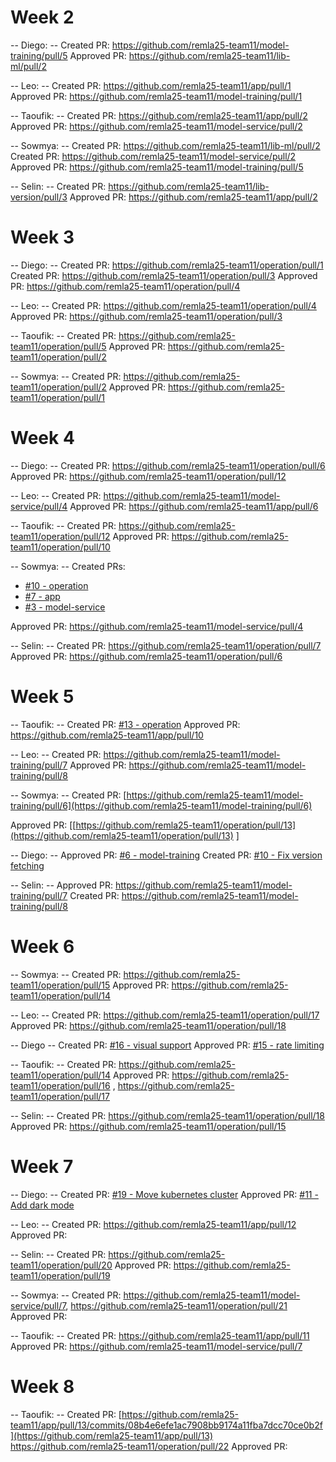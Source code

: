 # Week 2
-- Diego: --
Created PR: https://github.com/remla25-team11/model-training/pull/5
Approved PR: https://github.com/remla25-team11/lib-ml/pull/2

-- Leo: --
Created PR: https://github.com/remla25-team11/app/pull/1
Approved PR: https://github.com/remla25-team11/model-training/pull/1

-- Taoufik: --
Created PR: https://github.com/remla25-team11/app/pull/2
Approved PR: https://github.com/remla25-team11/model-service/pull/2

-- Sowmya: --
Created PR: https://github.com/remla25-team11/lib-ml/pull/2
Created PR: https://github.com/remla25-team11/model-service/pull/2
Approved PR: https://github.com/remla25-team11/model-training/pull/5

-- Selin: --
Created PR: https://github.com/remla25-team11/lib-version/pull/3
Approved PR: https://github.com/remla25-team11/app/pull/2

# Week 3

-- Diego: --
Created PR: https://github.com/remla25-team11/operation/pull/1
Created PR: https://github.com/remla25-team11/operation/pull/3
Approved PR: https://github.com/remla25-team11/operation/pull/4

-- Leo: --
Created PR: https://github.com/remla25-team11/operation/pull/4
Approved PR: https://github.com/remla25-team11/operation/pull/3

-- Taoufik: --
Created PR: https://github.com/remla25-team11/operation/pull/5
Approved PR: https://github.com/remla25-team11/operation/pull/2

-- Sowmya: --
Created PR: https://github.com/remla25-team11/operation/pull/2
Approved PR: https://github.com/remla25-team11/operation/pull/1


# Week 4

-- Diego: --
Created PR: https://github.com/remla25-team11/operation/pull/6
Approved PR: https://github.com/remla25-team11/operation/pull/12

-- Leo: --
Created PR: https://github.com/remla25-team11/model-service/pull/4
Approved PR: https://github.com/remla25-team11/app/pull/6

-- Taoufik: --
Created PR: https://github.com/remla25-team11/operation/pull/12
Approved PR: https://github.com/remla25-team11/operation/pull/10

-- Sowmya: --
Created PRs:
- [#10 - operation](https://github.com/remla25-team11/operation/pull/10)
- [#7 - app](https://github.com/remla25-team11/app/pull/7)
- [#3 - model-service](https://github.com/remla25-team11/model-service/pull/3)

Approved PR: https://github.com/remla25-team11/model-service/pull/4


-- Selin: --
Created PR: https://github.com/remla25-team11/operation/pull/7
Approved PR: https://github.com/remla25-team11/operation/pull/6

# Week 5

-- Taoufik: --
Created PR: [#13 - operation](https://github.com/remla25-team11/operation/pull/13)
Approved PR: https://github.com/remla25-team11/app/pull/10

-- Leo: --
Created PR: https://github.com/remla25-team11/model-training/pull/7
Approved PR: https://github.com/remla25-team11/model-training/pull/8

-- Sowmya: --
Created PR: [https://github.com/remla25-team11/model-training/pull/6](https://github.com/remla25-team11/model-training/pull/6)

Approved PR: [[https://github.com/remla25-team11/operation/pull/13](https://github.com/remla25-team11/operation/pull/13)
]

-- Diego: --
Approved PR: [#6 - model-training](https://github.com/remla25-team11/model-training/pull/6)
Created PR: [#10 - Fix version fetching](https://github.com/remla25-team11/app/pull/10)

-- Selin: --
Approved PR: https://github.com/remla25-team11/model-training/pull/7
Created PR: https://github.com/remla25-team11/model-training/pull/8

# Week 6

-- Sowmya: --
Created PR: https://github.com/remla25-team11/operation/pull/15
Approved PR: https://github.com/remla25-team11/operation/pull/14

-- Leo: --
Created PR: https://github.com/remla25-team11/operation/pull/17
Approved PR: https://github.com/remla25-team11/operation/pull/18

-- Diego --
Created PR: [#16 - visual support](https://github.com/remla25-team11/operation/pull/16)
Approved PR: [#15 - rate limiting](https://github.com/remla25-team11/operation/pull/15)

-- Taoufik: --
Created PR: https://github.com/remla25-team11/operation/pull/14
Approved PR: https://github.com/remla25-team11/operation/pull/16 , https://github.com/remla25-team11/operation/pull/17

-- Selin: --
Created PR: https://github.com/remla25-team11/operation/pull/18
Approved PR: https://github.com/remla25-team11/operation/pull/15

# Week 7

-- Diego: --
Created PR: [#19 - Move kubernetes cluster](https://github.com/remla25-team11/operation/pull/19)
Approved PR: [#11 - Add dark mode](https://github.com/remla25-team11/app/pull/11)

-- Leo: --
Created PR: https://github.com/remla25-team11/app/pull/12
Approved PR: 

-- Selin: --
Created PR: https://github.com/remla25-team11/operation/pull/20
Approved PR: https://github.com/remla25-team11/operation/pull/19

-- Sowmya: --
Created PR: https://github.com/remla25-team11/model-service/pull/7, https://github.com/remla25-team11/operation/pull/21
Approved PR: 

-- Taoufik: --
Created PR: https://github.com/remla25-team11/app/pull/11
Approved PR: https://github.com/remla25-team11/model-service/pull/7

# Week 8

-- Taoufik: --
Created PR: [https://github.com/remla25-team11/app/pull/13/commits/08b4e6efe1ac7908bb9174a11fba7dcc70ce0b2f](https://github.com/remla25-team11/app/pull/13)
https://github.com/remla25-team11/operation/pull/22
Approved PR: 

